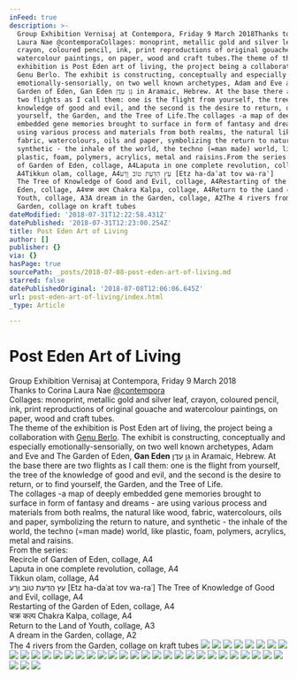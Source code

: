 ```yaml
---
inFeed: true
description: >-
  Group Exhibition Vernisaj at Contempora, Friday 9 March 2018Thanks to Corina
  Laura Nae @contemporaCollages: monoprint, metallic gold and silver leaf,
  crayon, coloured pencil, ink, print reproductions of original gouache and
  watercolour paintings, on paper, wood and craft tubes.The theme of the
  exhibition is Post Eden art of living, the project being a collaboration with
  Genu Berlo. The exhibit is constructing, conceptually and especially
  emotionally-sensorially, on two well known archetypes, Adam and Eve and The
  Garden of Eden, Gan Eden גַּן עֵדֶן in Aramaic, Hebrew. At the base there are
  two flights as I call them: one is the flight from yourself, the tree of the
  knowledge of good and evil, and the second is the desire to return, or to find
  yourself, the Garden, and the Tree of Life.The collages -a map of deeply
  embedded gene memories brought to surface in form of fantasy and dreams - are
  using various process and materials from both realms, the natural like wood,
  fabric, watercolours, oils and paper, symbolizing the return to nature, and
  synthetic - the inhale of the world, the techno (=man made) world, like
  plastic, foam, polymers, acrylics, metal and raisins.From the series:Recircle
  of Garden of Eden, collage, A4Laputa in one complete revolution, collage,
  A4Tikkun olam, collage, A4עֵץ הַדַּעַת טוֹב וָרָע‬ [Etz ha-daʿat tov wa-raʿ]
  The Tree of Knowledge of Good and Evil, collage, A4Restarting of the Garden of
  Eden, collage, A4चक्र कल्प Chakra Kalpa, collage, A4Return to the Land of
  Youth, collage, A3A dream in the Garden, collage, A2The 4 rivers from the
  Garden, collage on kraft tubes
dateModified: '2018-07-31T12:22:58.431Z'
datePublished: '2018-07-31T12:23:00.254Z'
title: Post Eden Art of Living
author: []
publisher: {}
via: {}
hasPage: true
sourcePath: _posts/2018-07-08-post-eden-art-of-living.md
starred: false
datePublishedOriginal: '2018-07-08T12:06:06.645Z'
url: post-eden-art-of-living/index.html
_type: Article

---
```

# Post Eden Art of Living

Group Exhibition Vernisaj at Contempora, Friday 9 March 2018  
Thanks to Corina Laura Nae [@contempora][0]  
Collages: monoprint, metallic gold and silver leaf, crayon, coloured pencil, ink, print reproductions of original gouache and watercolour paintings, on paper, wood and craft tubes.  
The theme of the exhibition is Post Eden art of living, the project being a collaboration with [Genu Berlo][1]. The exhibit is constructing, conceptually and especially emotionally-sensorially, on two well known archetypes, Adam and Eve and The Garden of Eden, **Gan Eden** גַּן עֵדֶן in Aramaic, Hebrew. At the base there are two flights as I call them: one is the flight from yourself, the tree of the knowledge of good and evil, and the second is the desire to return, or to find yourself, the Garden, and the Tree of Life.  
The collages -a map of deeply embedded gene memories brought to surface in form of fantasy and dreams - are using various process and materials from both realms, the natural like wood, fabric, watercolours, oils and paper, symbolizing the return to nature, and synthetic - the inhale of the world, the techno (=man made) world, like plastic, foam, polymers, acrylics, metal and raisins.  
From the series:  
Recircle of Garden of Eden, collage, A4  
Laputa in one complete revolution, collage, A4  
Tikkun olam, collage, A4  
עֵץ הַדַּעַת טוֹב וָרָע‬ \[Etz ha-daʿat tov wa-raʿ\] The Tree of Knowledge of Good and Evil, collage, A4  
Restarting of the Garden of Eden, collage, A4  
चक्र कल्प Chakra Kalpa, collage, A4  
Return to the Land of Youth, collage, A3  
A dream in the Garden, collage, A2  
The 4 rivers from the Garden, collage on kraft tubes
![](https://the-grid-user-content.s3-us-west-2.amazonaws.com/08a51d97-f4e0-494c-9679-8d8e83d14140.jpg)
![](https://the-grid-user-content.s3-us-west-2.amazonaws.com/f014c152-9150-47c4-9eb2-f91085f84125.jpg)
![](https://s3-us-west-2.amazonaws.com/the-grid-img/p/89b7732650e6ad3ef82b4aa5e879b770c667e243.jpg)
![](https://the-grid-user-content.s3-us-west-2.amazonaws.com/1d71e6df-a83f-4e53-aa73-fdaa7ae8c9f3.jpg)
![](https://the-grid-user-content.s3-us-west-2.amazonaws.com/951cdcec-696b-4762-843c-4d24137d87e9.jpg)
![](https://s3-us-west-2.amazonaws.com/the-grid-img/p/b8bd8d366abb494f3dae356407ee67c7b6f44c78.jpg)
![](https://the-grid-user-content.s3-us-west-2.amazonaws.com/e5c955f5-1b54-41ca-99e9-efef5d21c528.jpg)
![](https://the-grid-user-content.s3-us-west-2.amazonaws.com/b6159428-3dda-4083-9d69-d3a42c99ab97.jpg)
![](https://the-grid-user-content.s3-us-west-2.amazonaws.com/34b8f024-6d3c-4423-b8dd-db211a383075.jpg)
![](https://the-grid-user-content.s3-us-west-2.amazonaws.com/380a5e3e-d0b2-4660-bf83-f5012ad5092b.jpg)
![](https://the-grid-user-content.s3-us-west-2.amazonaws.com/38ef51f8-8108-4edb-9280-4d20dc9e88ef.jpg)
![](https://the-grid-user-content.s3-us-west-2.amazonaws.com/bcce751d-803a-4bcc-aed7-1eeb24cfa117.jpg)
![](https://the-grid-user-content.s3-us-west-2.amazonaws.com/6efa759d-7ea7-45af-8b93-8063e5852cc7.jpg)
![](https://the-grid-user-content.s3-us-west-2.amazonaws.com/5c991406-f96c-49c6-8ed7-e02433909dce.jpg)
![](https://the-grid-user-content.s3-us-west-2.amazonaws.com/3fb37d6f-b746-49b7-81f8-7245b29d14ea.jpg)
![](https://the-grid-user-content.s3-us-west-2.amazonaws.com/8db43d8a-22ff-4a29-a411-d26012553f15.jpg)
![](https://the-grid-user-content.s3-us-west-2.amazonaws.com/263ef025-48f2-46ea-9493-5d234606c045.jpg)
![](https://the-grid-user-content.s3-us-west-2.amazonaws.com/924d214d-0462-4260-bdf7-456c9331f459.jpg)
![](https://s3-us-west-2.amazonaws.com/the-grid-img/p/650f173b910ad0e476ed3485da69fbef174da63c.jpg)
![](https://s3-us-west-2.amazonaws.com/the-grid-img/p/0cfcb2f91bd62bab5cd728d0af6050e9cceefa74.jpg)
![](https://s3-us-west-2.amazonaws.com/the-grid-img/p/8710a9de6d533d0eefbc2edc956de8b6cc278f93.jpg)
![](https://the-grid-user-content.s3-us-west-2.amazonaws.com/edfa9b19-3d67-403c-9461-2a040016ca28.jpg)
![](https://the-grid-user-content.s3-us-west-2.amazonaws.com/59804ff8-8284-4046-bb7d-4e770add33f6.jpg)
![](https://the-grid-user-content.s3-us-west-2.amazonaws.com/20fbd515-bc65-46f9-94a6-d5688f1ed149.jpg)
![](https://the-grid-user-content.s3-us-west-2.amazonaws.com/95c8c031-b02f-4aad-96dc-8f9417910c13.jpg)
![](https://imgflo.herokuapp.com/graph/2b2431f8e7ba7b0/d47e4be43bd48743036e5d52da8b19c1/croprotate.jpg?cropheight=3264&cropwidth=2448&degrees=-90&input=https%3A%2F%2Fthe-grid-user-content.s3-us-west-2.amazonaws.com%2F9726f37e-aaf5-4c51-92bb-5923b9c4c7ed.jpg&x=0&y=0)
![](https://imgflo.herokuapp.com/graph/2b2431f8e7ba7b0/336e72c2fab37f5893cfd31e4ee0c259/croprotate.jpg?cropheight=3264&cropwidth=2448&degrees=-90&input=https%3A%2F%2Fthe-grid-user-content.s3-us-west-2.amazonaws.com%2Fb3abdbf2-27cb-4ae8-8e64-2f67dfe087cd.jpg&x=0&y=0)
![](https://the-grid-user-content.s3-us-west-2.amazonaws.com/2fc7ec22-a0ac-4e8c-a249-34b98ef3903e.jpg)
![](https://the-grid-user-content.s3-us-west-2.amazonaws.com/7d974a6f-9264-4d57-9cbd-637b12f35f11.jpg)
![](https://the-grid-user-content.s3-us-west-2.amazonaws.com/5f2c6e7a-11f1-419f-807f-bde1f435fe38.jpg)
![](https://the-grid-user-content.s3-us-west-2.amazonaws.com/6f7e93b6-1433-489a-b9c0-c55dac864e1f.jpg)
![](https://the-grid-user-content.s3-us-west-2.amazonaws.com/1447b824-af3a-4fb8-8db5-a4d6d013b0ac.jpg)
![](https://the-grid-user-content.s3-us-west-2.amazonaws.com/4cdef259-ad63-47c4-b7f1-6c34afdb7c0e.jpg)
![](https://the-grid-user-content.s3-us-west-2.amazonaws.com/9bd94499-156e-4f35-86d2-54395b6ec305.jpg)
![](https://the-grid-user-content.s3-us-west-2.amazonaws.com/34fc39fa-fdd3-42b1-b478-c58fa647694e.jpg)
![](https://the-grid-user-content.s3-us-west-2.amazonaws.com/3a1cc0a9-688e-4ee1-9b1d-7a4ad10a998d.jpg)

[0]: http://www.contempora.ro/
[1]: http://www.berlo.net/